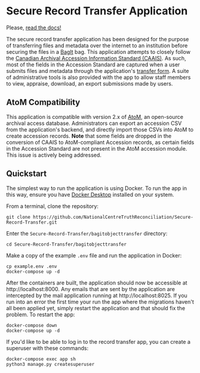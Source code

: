 # Secure Record Transfer Application

Please, [read the docs!](https://nctr-bagit-record-transfer.readthedocs.io/en/latest/)

The secure record transfer application has been designed for the purpose of transferring files and metadata over the internet to an institution before securing the files in a [BagIt](https://datatracker.ietf.org/doc/html/rfc8493) bag. This application attempts to closely follow the [Canadian Archival Accession Information Standard (CAAIS)](http://archivescanada.ca/CWG_AccessionStandard). As such, most of the fields in the Accession Standard are captured when a user submits files and metadata through the application's [transfer form](https://nctr-bagit-record-transfer.readthedocs.io/en/latest/howtouse/transferform.html). A suite of administrative tools is also provided with the app to allow staff members to view, appraise, download, an export submissions made by users.

## AtoM Compatibility

This application is compatible with version 2.x of [AtoM](https://www.accesstomemory.org/en/), an open-source archival access database. Administrators can export an accession CSV from the application's backend, and directly import those CSVs into AtoM to create accession records. **Note** that some fields are dropped in the conversion of CAAIS to AtoM-compliant Accession records, as certain fields in the Accession Standard are not present in the AtoM accession module. This issue is actively being addressed.

## Quickstart

The simplest way to run the application is using Docker. To run the app in this way, ensure you have [Docker Desktop](https://www.docker.com/products/docker-desktop) installed on your system.

From a terminal, clone the repository:

```shell
git clone https://github.com/NationalCentreTruthReconciliation/Secure-Record-Transfer.git
```

Enter the `Secure-Record-Transfer/bagitobjecttransfer` directory:

```shell
cd Secure-Record-Transfer/bagitobjecttransfer
```

Make a copy of the example `.env` file and run the application in Docker:

```shell
cp example.env .env
docker-compose up -d
```

After the containers are built, the application should now be accessible at http://localhost:8000. Any emails that are sent by the application are intercepted by the mail application running at http://localhost:8025. If you run into an error the first time your run the app where the migrations haven't all been applied yet, simply restart the application and that should fix the problem. To restart the app:

```shell
docker-compose down
docker-compose up -d
```

If you'd like to be able to log in to the record transfer app, you can create a superuser with these commands:

```shell
docker-compose exec app sh
python3 manage.py createsuperuser
```
